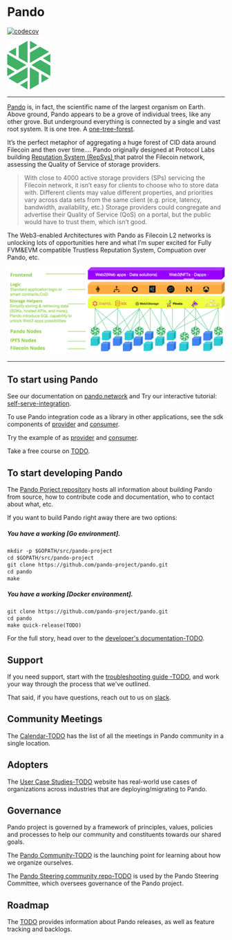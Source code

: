 # Pando

[![codecov](https://codecov.io/gh/kenlabs/pando/branch/main/graph/badge.svg?token=MFD2QP8RWL)](https://codecov.io/gh/kenlabs/pando)

<img src="docs/images/pando.png" width="100">

----

[Pando](https://en.wikipedia.org/wiki/Pando_(tree)) is, in fact, the scientific name of the largest organism on Earth. Above ground, Pando appears to be a grove of individual trees, like any other grove. But underground everything is connected by a single and vast root system. It is one tree. A [one-tree-forest](https://pandopopulus.com/pando-the-tree/). 

It’s the perfect metaphor of aggregating a huge forest of CID data around Filecoin and then over time…. Pando originally designed at Protocol Labs building [Reputation System (RepSys) ](https://www.notion.so/RepSys-Project-Plan-19d6813f2c724f4da5d233271426a6a0) that patrol the Filecoin network, assessing the Quality of Service of storage providers. 

>  With close to 4000 active storage providers (SPs) servicing the Filecoin network, it isn’t easy for clients to choose who to store data with. Different clients may value different properties, and priorities vary across data sets from the same client (e.g. price, latency, bandwidth, availability, etc.) Storage providers could congregate and advertise their Quality of Service (QoS) on a portal, but the public would have to trust them, which isn’t good.

The Web3-enabled Architectures with Pando as Filecoin L2 networks is unlocking lots of opportunities here and what I’m super excited for Fully FVM&EVM compatible Trustless Reputation System, Compuation over Pando, etc.

<img src="docs/images/pandoinweb3.png" alt="pando" width="800"/>

----

## To start using Pando

See our documentation on [pando.network](https://docs.pando.network/) and Try our interactive tutorial: [self-serve-integration](docs/self-serve-integration.md).

To use Pando integration code as a library in other applications, see the sdk components of [provider](sdk/pkg/provider) and [consumer](sdk/pkg/consumer).

Try the example of as [provider](example/provider) and [consumer](example/consumer).

Take a free course on [TODO]().

## To start developing Pando

The [Pando Porject repository](https://github.com/pando-project) hosts all information about building Pando from source, how to contribute code and documentation, who to contact about what, etc.

If you want to build Pando right away there are two options:

##### You have a working [Go environment].

```
mkdir -p $GOPATH/src/pando-project
cd $GOPATH/src/pando-project
git clone https://github.com/pando-project/pando.git
cd pando
make
```

##### You have a working [Docker environment].

```
git clone https://github.com/pando-project/pando.git
cd pando
make quick-release(TODO)
```

For the full story, head over to the [developer's documentation-TODO]().

## Support

If you need support, start with the [troubleshooting guide -TODO](), and work your way through the process that we've outlined.

That said, if you have questions, reach out to us on [slack](https://kenlabs.slack.com).

## Community Meetings 

The [Calendar-TODO]() has the list of all the meetings in Pando community in a single location.

## Adopters

The [User Case Studies-TODO](https://pando-network/case-studies/) website has real-world use cases of organizations across industries that are deploying/migrating to Pando.

## Governance

Pando project is governed by a framework of principles, values, policies and processes to help our community and constituents towards our shared goals.

The [Pando Community-TODO](https://github.com/pando-project/community/blob/master/governance.md) is the launching point for learning about how we organize ourselves.

The [Pando Steering community repo-TODO](https://github.com/pando/steering) is used by the Pando Steering Committee, which oversees governance of the Pando project.

## Roadmap 

The [TODO]() provides information about Pando releases, as well as feature tracking and backlogs.
